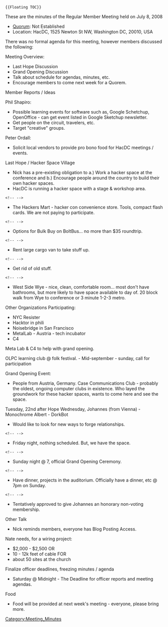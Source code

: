 ```{=mediawiki}
{{Floating TOC}}
```
These are the minutes of the Regular Member Meeting held on July 8, 2008

-   [Quorum](Quorum): Not Established
-   Location: HacDC, 1525 Newton St NW, Washington DC, 20010, USA

There was no formal agenda for this meeting, however members discussed
the following:

Meeting Overview:

-   Last Hope Discussion
-   Grand Opening Discussion
-   Talk about schedule for agendas, minutes, etc.
-   Encourage members to come next week for a Quorem.

Member Reports / Ideas

Phil Shapiro:

-   Possible learning events for software such as, Google Schetchup,
    OpenOffice - can get event listed in Google Sketchup newsletter.
-   Get people on the circuit, travelers, etc.
-   Target "creative" groups.

Peter Ordall:

-   Solicit local vendors to provide pro bono food for HacDC meetings /
    events.

Last Hope / Hacker Space Village

-   Nick has a pre-existing obligation to a.) Work a hacker space at the
    conference and b.) Encourage people around the country to build
    their own hacker spaces.
-   HacDC is running a hacker space with a stage & workshop area.

```{=html}
<!-- -->
```
-   The Hackers Mart - hacker con convenience store. Tools, compact
    flash cards. We are not paying to participate.

```{=html}
<!-- -->
```
-   Options for Bulk Buy on BoltBus... no more than \$35 roundtrip.

```{=html}
<!-- -->
```
-   Rent large cargo van to take stuff up.

```{=html}
<!-- -->
```
-   Get rid of old stuff.

```{=html}
<!-- -->
```
-   West Side Wye - nice, clean, comfortable room... most don't have
    bathrooms, but more likely to have space available to day of. 20
    block walk from Wye to conference or 3 minute 1-2-3 metro.

Other Organizations Participating:

-   NYC Resister
-   Hacktor in phili
-   Noisebridge in San Francisco
-   MetalLab - Austria - tech incubator
-   C4

Meta Lab & C4 to help with grand opening.

OLPC learning club @ folk festival. - Mid-september - sunday, call for
participation

Grand Opening Event:

-   People from Austria, Germany. Case Communications Club - probably
    the oldest, ongoing computer clubs in existence. Who layed the
    groundwork for these hacker spaces, wants to come here and see the
    space.

Tuesday, 22nd after Hope Wednesday, Johannes (from Vienna) - Monochrome
Albert - DorkBot

-   Would like to look for new ways to forge relationships.

```{=html}
<!-- -->
```
-   Friday night, nothing scheduled. But, we have the space.

```{=html}
<!-- -->
```
-   Sunday night @ 7, official Grand Opening Ceremony.

```{=html}
<!-- -->
```
-   Have dinner, projects in the auditorium. Officially have a dinner,
    etc @ 7pm on Sunday.

```{=html}
<!-- -->
```
-   Tentatively approved to give Johannes an honorary non-voting
    membership.

Other Talk

-   Nick reminds members, everyone has Blog Posting Access.

Nate needs, for a wiring project:

-   \$2,000 - \$2,500 OR
-   10 - 12k feet of cable FOR
-   about 50 sites at the church

Finalize officer deadlines, freezing minutes / agenda

-   Saturday @ Midnight - The Deadline for officer reports and meeting
    agendas.

Food

-   Food will be provided at next week's meeting - everyone, please
    bring more.

[Category:Meeting_Minutes](Category:Meeting_Minutes)

